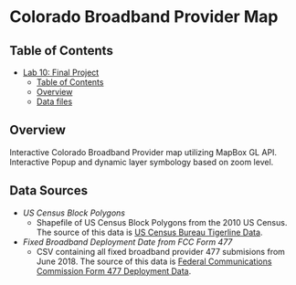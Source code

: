 # Colorado Broadband Provider Map

## Table of Contents

- [Lab 10: Final Project](#lab-10-final-project)
    - [Table of Contents](#table-of-contents)
    - [Overview](#overview)
    - [Data files](#data-files)

## Overview
Interactive Colorado Broadband Provider map utilizing MapBox GL API.  Interactive Popup and dynamic layer symbology based on zoom level.

## Data Sources

* *US Census Block Polygons*
	* Shapefile of US Census Block Polygons from the 2010 US Census. The source of this data is [US Census Bureau Tigerline Data](https://www.census.gov/geographies/mapping-files/time-series/geo/tiger-line-file.html).
* *Fixed Broadband Deployment Date from FCC Form 477*
	* CSV containing all fixed broadband provider 477 submisions from June 2018. The source of this data is [Federal Communications Commission Form 477 Deployment Data](https://www.fcc.gov/general/broadband-deployment-data-fcc-form-477).